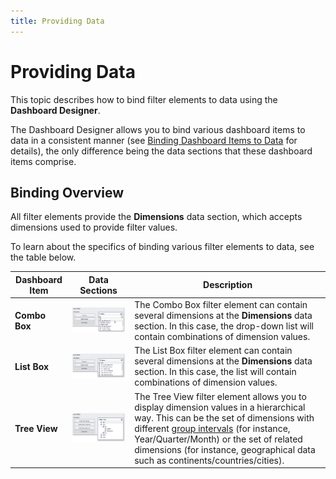 ```yaml
---
title: Providing Data
---
```

# Providing Data
This topic describes how to bind filter elements to data using the **Dashboard Designer**.

The Dashboard Designer allows you to bind various dashboard items to data in a consistent manner (see [Binding Dashboard Items to Data](../../../../../dashboard-for-desktop/articles/dashboard-designer/binding-dashboard-items-to-data/binding-dashboard-items-to-data.md) for details), the only difference being the data sections that these dashboard items comprise.

## Binding Overview
All filter elements provide the **Dimensions** data section, which accepts dimensions used to provide filter values.

To learn about the specifics of binding various filter elements to data, see the table below.

| Dashboard Item | Data Sections | Description |
|---|---|---|
| **Combo Box** | ![ComboBox_ProvidingData](../../../../images/Img24813.png) | The Combo Box filter element can contain several dimensions at the **Dimensions** data section. In this case, the drop-down list will contain combinations of dimension values. |
| **List Box** | ![ListBox_ProvidingData](../../../../images/Img24814.png) | The List Box filter element can contain several dimensions at the **Dimensions** data section. In this case, the list will contain combinations of dimension values. |
| **Tree View** | ![TreeView_ProvidingData](../../../../images/Img24815.png) | The Tree View filter element allows you to display dimension values in a hierarchical way. This can be the set of dimensions with different [group intervals](../../../../../dashboard-for-desktop/articles/dashboard-designer/data-shaping/grouping.md) (for instance, Year/Quarter/Month) or the set of related dimensions (for instance, geographical data such as continents/countries/cities). |